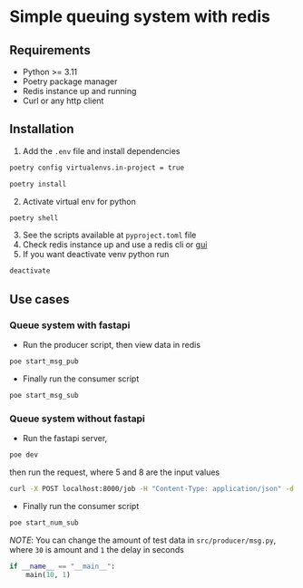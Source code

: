 # Simple queuing system with redis

## Requirements

-   Python >= 3.11
-   Poetry package manager
-   Redis instance up and running
-   Curl or any http client

## Installation

1. Add the `.env` file and install dependencies

```sh
poetry config virtualenvs.in-project = true
```

```sh
poetry install
```

2. Activate virtual env for python

```sh
poetry shell
```

3. See the scripts available at `pyproject.toml` file
4. Check redis instance up and use a redis cli or [gui](https://github.com/qishibo/AnotherRedisDesktopManager)
5. If you want deactivate venv python run

```sh
deactivate
```

## Use cases

### Queue system with fastapi

-   Run the producer script, then view data in redis

```sh
poe start_msg_pub
```

-   Finally run the consumer script

```sh
poe start_msg_sub
```

### Queue system without fastapi

-   Run the fastapi server,

```sh
poe dev
```

then run the request, where 5 and 8 are the input values

```sh
curl -X POST localhost:8000/job -H "Content-Type: application/json" -d '{"lowest": 5, "highest": 8}'
```

-   Finally run the consumer script

```sh
poe start_num_sub
```

_NOTE_:
You can change the amount of test data in `src/producer/msg.py`, where `30` is amount and `1` the delay in seconds

```python
if __name__ == "__main__":
    main(10, 1)
```
